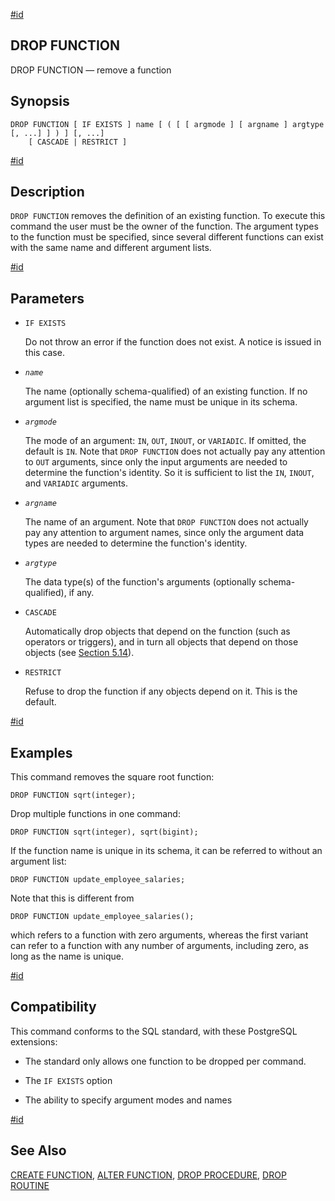 [#id](#SQL-DROPFUNCTION)

## DROP FUNCTION

DROP FUNCTION — remove a function

## Synopsis

```
DROP FUNCTION [ IF EXISTS ] name [ ( [ [ argmode ] [ argname ] argtype [, ...] ] ) ] [, ...]
    [ CASCADE | RESTRICT ]
```

[#id](#id-1.9.3.114.5)

## Description

`DROP FUNCTION` removes the definition of an existing function. To execute this command the user must be the owner of the function. The argument types to the function must be specified, since several different functions can exist with the same name and different argument lists.

[#id](#id-1.9.3.114.6)

## Parameters

* `IF EXISTS`

  Do not throw an error if the function does not exist. A notice is issued in this case.

* *`name`*

  The name (optionally schema-qualified) of an existing function. If no argument list is specified, the name must be unique in its schema.

* *`argmode`*

  The mode of an argument: `IN`, `OUT`, `INOUT`, or `VARIADIC`. If omitted, the default is `IN`. Note that `DROP FUNCTION` does not actually pay any attention to `OUT` arguments, since only the input arguments are needed to determine the function's identity. So it is sufficient to list the `IN`, `INOUT`, and `VARIADIC` arguments.

* *`argname`*

  The name of an argument. Note that `DROP FUNCTION` does not actually pay any attention to argument names, since only the argument data types are needed to determine the function's identity.

* *`argtype`*

  The data type(s) of the function's arguments (optionally schema-qualified), if any.

* `CASCADE`

  Automatically drop objects that depend on the function (such as operators or triggers), and in turn all objects that depend on those objects (see [Section 5.14](ddl-depend)).

* `RESTRICT`

  Refuse to drop the function if any objects depend on it. This is the default.

[#id](#SQL-DROPFUNCTION-EXAMPLES)

## Examples

This command removes the square root function:

```
DROP FUNCTION sqrt(integer);
```

Drop multiple functions in one command:

```
DROP FUNCTION sqrt(integer), sqrt(bigint);
```

If the function name is unique in its schema, it can be referred to without an argument list:

```
DROP FUNCTION update_employee_salaries;
```

Note that this is different from

```
DROP FUNCTION update_employee_salaries();
```

which refers to a function with zero arguments, whereas the first variant can refer to a function with any number of arguments, including zero, as long as the name is unique.

[#id](#SQL-DROPFUNCTION-COMPATIBILITY)

## Compatibility

This command conforms to the SQL standard, with these PostgreSQL extensions:

* The standard only allows one function to be dropped per command.

* The `IF EXISTS` option

* The ability to specify argument modes and names

[#id](#id-1.9.3.114.9)

## See Also

[CREATE FUNCTION](sql-createfunction), [ALTER FUNCTION](sql-alterfunction), [DROP PROCEDURE](sql-dropprocedure), [DROP ROUTINE](sql-droproutine)